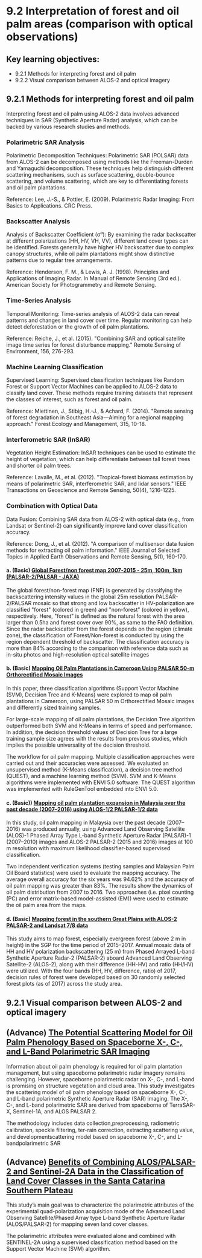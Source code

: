 # 9.2 Interpretation of forest and oil palm areas (comparison with optical observations)

## Key learning objectives:
-  9.2.1 Methods for interpreting forest and oil palm  
-  9.2.2 Visual comparison between ALOS-2 and optical imagery 


## 9.2.1 Methods for interpreting forest and oil palm  

Interpreting forest and oil palm using ALOS-2 data involves advanced techniques in SAR (Synthetic Aperture Radar) analysis, which can be backed by various research studies and methods. 

### Polarimetric SAR Analysis
Polarimetric Decomposition Techniques: Polarimetric SAR (POLSAR) data from ALOS-2 can be decomposed using methods like the Freeman-Durden and Yamaguchi decomposition. These techniques help distinguish different scattering mechanisms, such as surface scattering, double-bounce scattering, and volume scattering, which are key to differentiating forests and oil palm plantations.

Reference: Lee, J.-S., & Pottier, E. (2009). Polarimetric Radar Imaging: From Basics to Applications. CRC Press.

### Backscatter Analysis
Analysis of Backscatter Coefficient (σ⁰): By examining the radar backscatter at different polarizations (HH, HV, VH, VV), different land cover types can be identified. Forests generally have higher HV backscatter due to complex canopy structures, while oil palm plantations might show distinctive patterns due to regular tree arrangements.

Reference: Henderson, F. M., & Lewis, A. J. (1998). Principles and Applications of Imaging Radar. In Manual of Remote Sensing (3rd ed.). American Society for Photogrammetry and Remote Sensing.

### Time-Series Analysis
Temporal Monitoring: Time-series analysis of ALOS-2 data can reveal patterns and changes in land cover over time. Regular monitoring can help detect deforestation or the growth of oil palm plantations.

Reference: Reiche, J., et al. (2015). "Combining SAR and optical satellite image time series for forest disturbance mapping." Remote Sensing of Environment, 156, 276-293.

### Machine Learning Classification
Supervised Learning: Supervised classification techniques like Random Forest or Support Vector Machines can be applied to ALOS-2 data to classify land cover. These methods require training datasets that represent the classes of interest, such as forest and oil palm.

Reference: Miettinen, J., Stibig, H.-J., & Achard, F. (2014). "Remote sensing of forest degradation in Southeast Asia—Aiming for a regional mapping approach." Forest Ecology and Management, 315, 10-18.

### Interferometric SAR (InSAR)
Vegetation Height Estimation: InSAR techniques can be used to estimate the height of vegetation, which can help differentiate between tall forest trees and shorter oil palm trees.

Reference: Lavalle, M., et al. (2012). "Tropical-forest biomass estimation by means of polarimetric SAR, interferometric SAR, and lidar sensors." IEEE Transactions on Geoscience and Remote Sensing, 50(4), 1216-1225.

### Combination with Optical Data
Data Fusion: Combining SAR data from ALOS-2 with optical data (e.g., from Landsat or Sentinel-2) can significantly improve land cover classification accuracy.

Reference: Dong, J., et al. (2012). "A comparison of multisensor data fusion methods for extracting oil palm information." IEEE Journal of Selected Topics in Applied Earth Observations and Remote Sensing, 5(1), 160-170.




#### a. (Basic) [Global Forest/non forest map 2007-2015 - 25m, 100m, 1km (PALSAR-2/PALSAR - JAXA)](https://datacore-gn.unepgrid.ch/geonetwork/srv/api/records/de7eb6de-81bf-4ce9-ae4f-4148aac95f4a)

The global forest/non-forest map (FNF) is generated by classifying the backscattering intensity values in the global 25m resolution PALSAR-2/PALSAR mosaic so that strong and low backscatter in HV-polarization are classified "forest" (colored in green) and "non-forest" (colored in yellow), respectively. Here, "forest" is defined as the natural forest with the area larger than 0.5ha and forest cover over 90%, as same to the FAO definition. Since the radar backscatter from the forest depends on the region (climate zone), the classification of Forest/Non-forest is conducted by using the region dependent threshold of backscatter. The classification accuracy is more than 84% according to the comparison with reference data such as in-situ photos and high-resolution optical satellite images


#### b. (Basic) [Mapping Oil Palm Plantations in Cameroon Using PALSAR 50-m Orthorectified Mosaic Images](https://www.mdpi.com/2072-4292/7/2/1206)

In this paper, three classification algorithms (Support Vector Machine (SVM), Decision Tree and K-Means) were explored to map oil palm plantations in Cameroon, using PALSAR 50 m Orthorectified Mosaic images and differently sized training samples.

For large-scale mapping of oil palm plantations, the Decision Tree algorithm outperformed both SVM and K-Means in terms of speed and performance. In addition, the decision threshold values of Decision Tree for a large training sample size agrees with the results from previous studies, which implies the possible universality of the decision threshold.

The workflow for oil palm mapping. Multiple classification approaches were carried out and their accuracies were assessed. We evaluated an unsupervised method (K-Means classification), a decision tree method (QUEST), and a machine learning method (SVM). SVM and K-Means algorithms were implemented with ENVI 5.0 software. The QUEST algorithm was implemented with RuleGenTool embedded into ENVI 5.0. 


#### c. (Basic)) [Mapping oil palm plantation expansion in Malaysia over the past decade (2007–2016) using ALOS-1/2 PALSAR-1/2 data](https://www.tandfonline.com/doi/full/10.1080/01431161.2019.1580824)


 In this study, oil palm mapping in Malaysia over the past decade (2007–2016) was produced annually, using Advanced Land Observing Satellite (ALOS)-1 Phased Array Type L-band Synthetic Aperture Radar (PALSAR)-1 (2007–2010) images and ALOS-2 PALSAR-2 (2015 and 2016) images at 100 m resolution with maximum likelihood classifier-based supervised classification. 

Two independent verification systems (testing samples and Malaysian Palm Oil Board statistics) were used to evaluate the mapping accuracy. The average overall accuracy for the six years was 94.62% and the accuracy of oil palm mapping was greater than 83%. The results show the dynamics of oil palm distribution from 2007 to 2016. Two approaches (i.e. pixel counting (PC) and error matrix-based model-assisted (EM)) were used to estimate the oil palm area from the maps.


#### d. (Basic) [Mapping forest in the southern Great Plains with ALOS-2 PALSAR-2 and Landsat 7/8 data](https://www.sciencedirect.com/science/article/pii/S0303243421002853)

This study aims to map forest, especially evergreen forest (above 2 m in height) in the SGP for the time period of 2015–2017. Annual mosaic data of HH and HV polarization backscattering (25 m) from Phased Arrayed L-band Synthetic Aperture Radar-2 (PALSAR-2) aboard Advanced Land Observing Satellite-2 (ALOS-2), along with their difference (HH-HV) and ratio (HH/HV) were utilized. With the four bands (HH, HV, difference, ratio) of 2017, decision rules of forest were developed based on 30 randomly selected forest plots (as of 2017) across the study area. 



## 9.2.1 Visual comparison between ALOS-2 and optical imagery 


## (Advance) [The Potential Scattering Model for Oil Palm Phenology Based on Spaceborne X-, C-, and L-Band Polarimetric SAR Imaging](https://www.researchgate.net/publication/349905644_The_Potential_Scattering_Model_for_Oil_Palm_Phenology_Based_on_Spaceborne_X-_C-_and_L-Band_Polarimetric_SAR_Imaging)

Information about oil palm phenology is required for oil palm plantation management, but using spaceborne polarimetric radar imagery remains challenging. However, spaceborne polarimetric radar on X-, C-, and L-band is promising on structure vegetation and cloud area. This study investigates the scattering model of oil palm phenology based on spaceborne X-, C-, and L-band polarimetric Synthetic Aperture Radar (SAR) imaging. The X-, C-, and L-band polarimetric SAR are derived from spaceborne of TerraSAR-X, Sentinel-1A, and ALOS PALSAR 2.

The methodology includes data collection,preprocessing, radiometric calibration, speckle ﬁltering, ter-rain correction, extracting scattering value, and developmentscattering model based on spaceborne X-, C-, and L-bandpolarimetric SAR 



## (Advance) [Benefits of Combining ALOS/PALSAR-2 and Sentinel-2A Data in the Classification of Land Cover Classes in the Santa Catarina Southern Plateau](https://www.mdpi.com/2072-4292/13/2/229#)

This study’s main goal was to characterize the polarimetric attributes of the experimental quad-polarization acquisition mode of the Advanced Land Observing Satellite/Phased Array type L-band Synthetic Aperture Radar (ALOS/PALSAR-2) for mapping seven land cover classes. 

The polarimetric attributes were evaluated alone and combined with SENTINEL-2A using a supervised classification method based on the Support Vector Machine (SVM) algorithm. 


